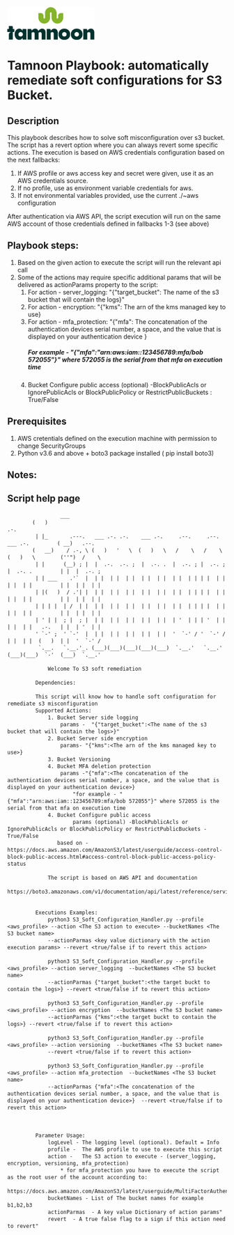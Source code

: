 
<img src="../../../images/icons/Tamnoon.png" width="200"/>

# Tamnoon Playbook: automatically remediate soft configurations for S3 Bucket.

## Description
This playbook describes how to solve soft misconfiguration over s3 bucket.
The script has a revert option where you can always revert some specific actions.
The execution is based on AWS credentials configuration based on the next fallbacks:
1. If AWS profile or aws access key and secret were given, use it as an AWS credentials source.
2. If no profile, use as environment variable credentials for aws.
3. If not environmental variables provided, use the current ./~aws configuration

After authentication via AWS API, the script execution will run on the same AWS account of those credentials defined in fallbacks 1-3 (see above)

## Playbook steps:
1. Based on the given action to execute the script will run the relevant api call 
2. Some of the actions may require specific additional params that will be delivered as actionParams property to the script:
    1. For action - server_logging: "{"target_bucket": The name of the s3 bucket that will contain the logs}"
    2. For action - encryption: "{"kms": The arn of the kms managed key to use}
    3. For action - mfa_protection:
                        "{"mfa": The concatenation of the authentication devices serial number, a space, and the value that is displayed on your authentication device } 
       ##### For example - "{"mfa":"arn:aws:iam::123456789:mfa/bob 572055"}" where 572055 is the serial from that mfa on execution time
    4.  Bucket Configure public access 
        (optional) -BlockPublicAcls or IgnorePublicAcls or BlockPublicPolicy or RestrictPublicBuckets : True/False
      
## Prerequisites 
1. AWS cretentials defined on the execution machine with permission to change SecurityGroups
2. Python v3.6  and above + boto3 package installed ( pip install boto3)

## Notes:


## Script help page 
	                 ___                                                                                           
			(   )                                                                            .-.           
			 | |_       .---.   ___ .-. .-.    ___ .-.     .--.     .--.    ___ .-.         ( __)   .--.   
			(   __)    / .-, \ (   )   '   \  (   )   \   /    \   /    \  (   )   \        (''")  /    \  
			 | |      (__) ; |  |  .-.  .-. ;  |  .-. .  |  .-. ; |  .-. ;  |  .-. .         | |  |  .-. ; 
			 | | ___    .'`  |  | |  | |  | |  | |  | |  | |  | | | |  | |  | |  | |         | |  | |  | | 
			 | |(   )  / .'| |  | |  | |  | |  | |  | |  | |  | | | |  | |  | |  | |         | |  | |  | | 
			 | | | |  | /  | |  | |  | |  | |  | |  | |  | |  | | | |  | |  | |  | |         | |  | |  | | 
			 | ' | |  ; |  ; |  | |  | |  | |  | |  | |  | '  | | | '  | |  | |  | |   .-.   | |  | '  | | 
			 ' `-' ;  ' `-'  |  | |  | |  | |  | |  | |  '  `-' / '  `-' /  | |  | |  (   )  | |  '  `-' / 
			  `.__.   `.__.'_. (___)(___)(___)(___)(___)  `.__.'   `.__.'  (___)(___)  `-'  (___)  `.__.'  

        		 Welcome To S3 soft remediation 

			 Dependencies:
				 
			 This script will know how to handle soft configuration for remediate s3 misconfiguration
 			 Supported Actions:
				 1. Bucket Server side logging
					 params -  "{"target_bucket":<The name of the s3 bucket that will contain the logs>}"
				 2. Bucket Server side encryption
					 params- "{"kms":<The arn of the kms managed key to use>}
				 3. Bucket Versioning
				 4. Bucket MFA deletion protection
					 params -"{"mfa":<The concatenation of the authentication devices serial number, a space, and the value that is displayed on your authentication device>}
						 "for example - "{"mfa":"arn:aws:iam::123456789:mfa/bob 572055"}" where 572055 is the serial from that mfa on execution time
				 4. Bucket Configure public access
						 params (optional) -BlockPublicAcls or IgnorePublicAcls or BlockPublicPolicy or RestrictPublicBuckets - True/False
					based on - https://docs.aws.amazon.com/AmazonS3/latest/userguide/access-control-block-public-access.html#access-control-block-public-access-policy-status

				 The script is based on AWS API and documentation 
				 https://boto3.amazonaws.com/v1/documentation/api/latest/reference/services/s3.html


			 Executions Examples:
				 python3 S3_Soft_Configuration_Handler.py --profile <aws_profile> --action <The S3 action to execute> --bucketNames <The S3 bucket name>
				 --actionParmas <key value dictionary with the action execution params> --revert <true/false if to revert this action>

				 python3 S3_Soft_Configuration_Handler.py --profile <aws_profile> --action server_logging  --bucketNames <The S3 bucket name>
				 --actionParmas {"target_bucket":<the target buckt to contain the logs>} --revert <true/false if to revert this action>

				 python3 S3_Soft_Configuration_Handler.py --profile <aws_profile> --action encryption  --bucketNames <The S3 bucket name> 
				 --actionParmas {"kms":<the target buckt to contain the logs>} --revert <true/false if to revert this action>

				 python3 S3_Soft_Configuration_Handler.py --profile <aws_profile> --action versioning  --bucketNames <The S3 bucket name>
				 --revert <true/false if to revert this action>

				 python3 S3_Soft_Configuration_Handler.py --profile <aws_profile> --action mfa_protection  --bucketNames <The S3 bucket name>
				 --actionParmas {"mfa":<The concatenation of the authentication devices serial number, a space, and the value that is displayed on your authentication device>}  --revert <true/false if to revert this action>



			 Parameter Usage:
				 logLevel - The logging level (optional). Default = Info
				 profile -  The AWS profile to use to execute this script
				 action -   The S3 action to execute - (server_logging, encryption, versioning, mfa_protection)
					 * for mfa_protection you have to execute the script as the root user of the account according to: 
					 https://docs.aws.amazon.com/AmazonS3/latest/userguide/MultiFactorAuthenticationDelete.html
				 bucketNames - List of The bucket names for example b1,b2,b3
				 actionParmas  - A key value Dictionary of action params"
				 revert  - A true false flag to a sign if this action need to revert"
